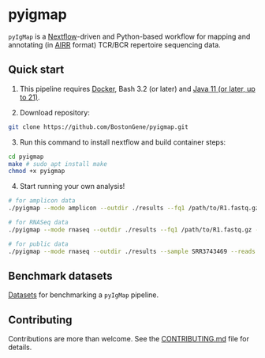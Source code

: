 # pyigmap

`pyIgMap` is a [Nextflow](https://github.com/nextflow-io/nextflow)-driven and Python-based workflow for mapping and annotating (in [AIRR](https://docs.airr-community.org/en/stable/datarep/rearrangements.html#fields) format) TCR/BCR repertoire sequencing data. 

## Quick start

1. This pipeline requires [Docker](https://docs.docker.com/engine/install/), Bash 3.2 (or later) and [Java 11 (or later, up to 21)](http://www.oracle.com/technetwork/java/javase/downloads/index.html).

2. Download repository:

```bash
git clone https://github.com/BostonGene/pyigmap.git
```

3. Run this command to install nextflow and build container steps:

```bash
cd pyigmap
make # sudo apt install make
chmod +x pyigmap
```

4. Start running your own analysis!

```bash
# for amplicon data
./pyigmap --mode amplicon --outdir ./results --fq1 /path/to/R1.fastq.gz --fq2 /path/to/R2.fastq.gz

# for RNASeq data
./pyigmap --mode rnaseq --outdir ./results --fq1 /path/to/R1.fastq.gz --fq2 /path/to/R2.fastq.gz

# for public data
./pyigmap --mode rnaseq --outdir ./results --sample SRR3743469 --reads 200000
```

## Benchmark datasets

[Datasets](https://zenodo.org/records/11103555) for benchmarking a `pyIgMap` pipeline.

## Contributing

Contributions are more than welcome. See the [CONTRIBUTING.md](CONTRIBUTING.md) file for details.
